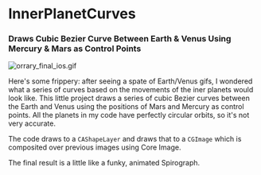 # InnerPlanetCurves

### Draws Cubic Bezier Curve Between Earth &amp; Venus Using Mercury &amp; Mars as Control Points

![orrary_final_ios.gif](/InnerPlanetCurves/orrary_final_ios.gif)

Here's some frippery: after seeing a spate of Earth/Venus gifs, I wondered what a series of curves based on the movements of the iner planets would look like. This little project draws a series of cubic Bezier curves between the Earth and Venus using the positions of Mars and Mercury as control points. All the planets in my code have perfectly circular orbits, so it's not very accurate.

The code draws to a `CAShapeLayer` and draws that to a `CGImage` which is composited over previous images using Core Image.

The final result is a little like a funky, animated Spirograph. 
